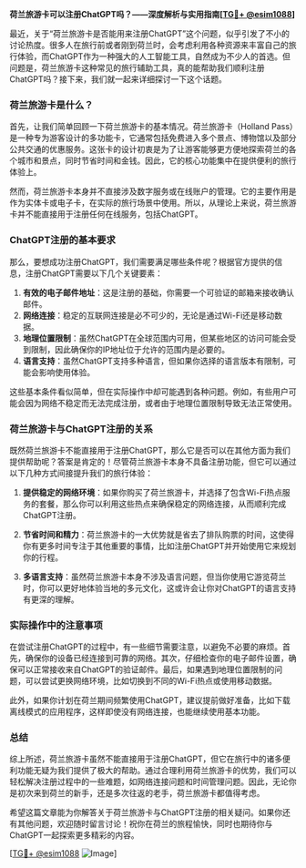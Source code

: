 **荷兰旅游卡可以注册ChatGPT吗？——深度解析与实用指南[[TG💪+ @esim1088](https://t.me/s/esim1088)]**

最近，关于“荷兰旅游卡是否能用来注册ChatGPT”这个问题，似乎引发了不小的讨论热度。很多人在旅行前或者刚到荷兰时，会考虑利用各种资源来丰富自己的旅行体验，而ChatGPT作为一种强大的人工智能工具，自然成为不少人的首选。但问题是，荷兰旅游卡这种常见的旅行辅助工具，真的能帮助我们顺利注册ChatGPT吗？接下来，我们就一起来详细探讨一下这个话题。

### 荷兰旅游卡是什么？

首先，让我们简单回顾一下荷兰旅游卡的基本情况。荷兰旅游卡（Holland Pass）是一种专为游客设计的多功能卡，它通常包括免费进入多个景点、博物馆以及部分公共交通的优惠服务。这张卡的设计初衷是为了让游客能够更方便地探索荷兰的各个城市和景点，同时节省时间和金钱。因此，它的核心功能集中在提供便利的旅行体验上。

然而，荷兰旅游卡本身并不直接涉及数字服务或在线账户的管理。它的主要作用是作为实体卡或电子卡，在实际的旅行场景中使用。所以，从理论上来说，荷兰旅游卡并不能直接用于注册任何在线服务，包括ChatGPT。

### ChatGPT注册的基本要求

那么，要想成功注册ChatGPT，我们需要满足哪些条件呢？根据官方提供的信息，注册ChatGPT需要以下几个关键要素：

1. **有效的电子邮件地址**：这是注册的基础，你需要一个可验证的邮箱来接收确认邮件。
2. **网络连接**：稳定的互联网连接是必不可少的，无论是通过Wi-Fi还是移动数据。
3. **地理位置限制**：虽然ChatGPT在全球范围内可用，但某些地区的访问可能会受到限制，因此确保你的IP地址位于允许的范围内是必要的。
4. **语言支持**：虽然ChatGPT支持多种语言，但如果你选择的语言版本有限制，可能会影响使用体验。

这些基本条件看似简单，但在实际操作中却可能遇到各种问题。例如，有些用户可能会因为网络不稳定而无法完成注册，或者由于地理位置限制导致无法正常使用。

### 荷兰旅游卡与ChatGPT注册的关系

既然荷兰旅游卡不能直接用于注册ChatGPT，那么它是否可以在其他方面为我们提供帮助呢？答案是肯定的！尽管荷兰旅游卡本身不具备注册功能，但它可以通过以下几种方式间接提升我们的旅行体验：

1. **提供稳定的网络环境**：如果你购买了荷兰旅游卡，并选择了包含Wi-Fi热点服务的套餐，那么你可以利用这些热点来确保稳定的网络连接，从而顺利完成ChatGPT注册。
   
2. **节省时间和精力**：荷兰旅游卡的一大优势就是省去了排队购票的时间，这使得你有更多时间专注于其他重要的事情，比如注册ChatGPT并开始使用它来规划你的行程。

3. **多语言支持**：虽然荷兰旅游卡本身不涉及语言问题，但当你使用它游览荷兰时，你可以更好地体验当地的多元文化，这或许会让你对ChatGPT的语言支持有更深的理解。

### 实际操作中的注意事项

在尝试注册ChatGPT的过程中，有一些细节需要注意，以避免不必要的麻烦。首先，确保你的设备已经连接到可靠的网络。其次，仔细检查你的电子邮件设置，确保可以正常接收来自ChatGPT的验证邮件。最后，如果遇到地理位置限制的问题，可以尝试更换网络环境，比如切换到不同的Wi-Fi热点或使用移动数据。

此外，如果你计划在荷兰期间频繁使用ChatGPT，建议提前做好准备，比如下载离线模式的应用程序，这样即使没有网络连接，也能继续使用基本功能。

### 总结

综上所述，荷兰旅游卡虽然不能直接用于注册ChatGPT，但它在旅行中的诸多便利功能无疑为我们提供了极大的帮助。通过合理利用荷兰旅游卡的优势，我们可以轻松解决注册过程中的一些难题，如网络连接问题和时间管理问题。因此，无论你是初次来到荷兰的新手，还是多次往返的老手，荷兰旅游卡都值得考虑。

希望这篇文章能为你解答关于荷兰旅游卡与ChatGPT注册的相关疑问。如果你还有其他问题，欢迎随时留言讨论！祝你在荷兰的旅程愉快，同时也期待你与ChatGPT一起探索更多精彩的内容。

[[TG💪+ @esim1088](https://t.me/s/esim1088) ![Image](https://i.postimg.cc/4NQfJmqS/Snipaste-2025-05-13-00-14-12.png)]